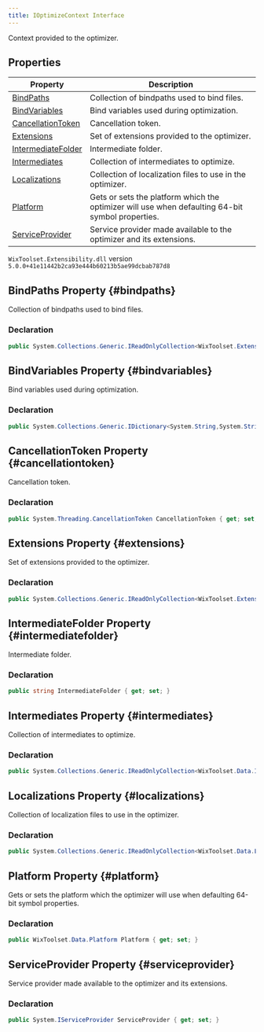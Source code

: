 ```yaml
---
title: IOptimizeContext Interface
---
```

Context provided to the optimizer.
## Properties
| Property | Description |
| ------ | ----------- |
| [BindPaths](#bindpaths) | Collection of bindpaths used to bind files. |
| [BindVariables](#bindvariables) | Bind variables used during optimization. |
| [CancellationToken](#cancellationtoken) | Cancellation token. |
| [Extensions](#extensions) | Set of extensions provided to the optimizer. |
| [IntermediateFolder](#intermediatefolder) | Intermediate folder. |
| [Intermediates](#intermediates) | Collection of intermediates to optimize. |
| [Localizations](#localizations) | Collection of localization files to use in the optimizer. |
| [Platform](#platform) | Gets or sets the platform which the optimizer will use when defaulting 64-bit symbol properties. |
| [ServiceProvider](#serviceprovider) | Service provider made available to the optimizer and its extensions. |
`WixToolset.Extensibility.dll` version `5.0.0+41e11442b2ca93e444b60213b5ae99dcbab787d8`
## BindPaths Property {#bindpaths}
Collection of bindpaths used to bind files.
### Declaration
```cs
public System.Collections.Generic.IReadOnlyCollection<WixToolset.Extensibility.Data.IBindPath> BindPaths { get; set; }
```
## BindVariables Property {#bindvariables}
Bind variables used during optimization.
### Declaration
```cs
public System.Collections.Generic.IDictionary<System.String,System.String> BindVariables { get; set; }
```
## CancellationToken Property {#cancellationtoken}
Cancellation token.
### Declaration
```cs
public System.Threading.CancellationToken CancellationToken { get; set; }
```
## Extensions Property {#extensions}
Set of extensions provided to the optimizer.
### Declaration
```cs
public System.Collections.Generic.IReadOnlyCollection<WixToolset.Extensibility.IOptimizerExtension> Extensions { get; set; }
```
## IntermediateFolder Property {#intermediatefolder}
Intermediate folder.
### Declaration
```cs
public string IntermediateFolder { get; set; }
```
## Intermediates Property {#intermediates}
Collection of intermediates to optimize.
### Declaration
```cs
public System.Collections.Generic.IReadOnlyCollection<WixToolset.Data.Intermediate> Intermediates { get; set; }
```
## Localizations Property {#localizations}
Collection of localization files to use in the optimizer.
### Declaration
```cs
public System.Collections.Generic.IReadOnlyCollection<WixToolset.Data.Localization> Localizations { get; set; }
```
## Platform Property {#platform}
Gets or sets the platform which the optimizer will use when defaulting 64-bit symbol properties.
### Declaration
```cs
public WixToolset.Data.Platform Platform { get; set; }
```
## ServiceProvider Property {#serviceprovider}
Service provider made available to the optimizer and its extensions.
### Declaration
```cs
public System.IServiceProvider ServiceProvider { get; set; }
```
